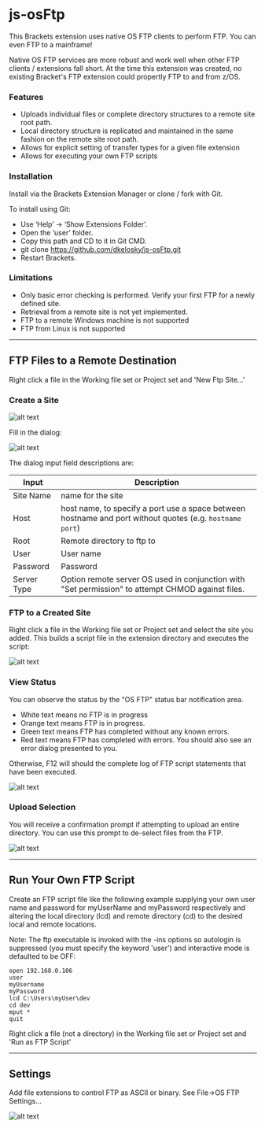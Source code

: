 # js-osFtp

This Brackets extension uses native OS FTP clients to perform FTP.  You can even FTP to a mainframe!  

Native OS FTP services are more robust and work well when other FTP clients / extensions fall short.  At the time this extension was created, no existing Bracket's FTP extension could propertly FTP to and from z/OS.

### Features
* Uploads individual files or complete directory structures to a remote site root path.  
* Local directory structure is replicated and maintained in the same fashion on the remote site root path.  
* Allows for explicit setting of transfer types for a given file extension
* Allows for executing your own FTP scripts

### Installation
Install via the Brackets Extension  Manager or clone / fork with Git.

To install using Git:
* Use ‘Help’ -> ‘Show Extensions Folder’.  
* Open the ‘user’ folder.  
* Copy this path and CD to it in Git CMD.  
* git clone https://github.com/dkelosky/js-osFtp.git
* Restart Brackets.  

### Limitations
* Only basic error checking is performed.  Verify your first FTP for a newly defined site.
* Retrieval from a remote site is not yet implemented.
* FTP to a remote Windows machine is not supported
* FTP from Linux is not supported

--- 
## FTP Files to a Remote Destination

Right click a file in the Working file set or Project set and 'New Ftp Site...'

### Create a Site

![alt text][newFtpSite]

Fill in the dialog:

![alt text][addFtpSite]

The dialog input field descriptions  are:

| Input       | Description                                                                                               |
| ----------- | --------------------------------------------------------------------------------------------------------- |
| Site Name   | name for the site                                                                                         |
| Host        | host name, to specify a port use a space between hostname and port without quotes (e.g. `hostname port`)  |
| Root        | Remote directory to ftp to                                                                                |
| User        | User name                                                                                                 |
| Password    | Password                                                                                                  |
| Server Type | Option remote server OS used in conjunction with "Set permission" to attempt CHMOD against files.         |

### FTP to a Created Site

Right click a file in the Working file set or Project set and select the site you added.  This builds
a script file in the extension directory and executes the script:

![alt text][runSite]

### View Status

You can observe the status by the "OS FTP" status bar notification area.  
* White text means no FTP is in progress
* Orange text means FTP is in progress.
* Green text means FTP has completed without any known errors.
* Red text means FTP has completed with errors.  You should also see an error dialog presented to you.

Otherwise, F12 will should the complete log of FTP script statements that have been executed. 

![alt text][status]

### Upload Selection

You will receive a confirmation prompt if attempting to upload an entire directory.  You can use this prompt to de-select 
files from the FTP.

![alt text][directoryUpload]

---

## Run Your Own FTP Script

Create an FTP script file like the following example supplying your own user name and password for myUserName and myPassword respectively and altering the local directory (lcd) and remote directory (cd) to the desired local and remote locations.

Note: The ftp executable is invoked with the -ins options so autologin is suppressed (you must specify the keyword 'user') and interactive mode is defaulted to be OFF:

    open 192.168.0.106
    user 
    myUsername
    myPassword
    lcd C:\Users\myUser\dev
    cd dev
    mput *
    quit
  
Right click a file (not a directory) in the Working file set or Project set and 'Run as FTP Script'

---

## Settings

Add file extensions to control FTP as ASCII or binary.  See File->OS FTP Settings...

![alt text][settings]

[newFtpSite]: https://github.com/dkelosky/js-osFtp/blob/master/images/newFtpSite.PNG "New Ftp Site..."
[addFtpSite]: https://github.com/dkelosky/js-osFtp/blob/master/images/addFtpSite.PNG "Add Ftp Site"
[runSite]: https://github.com/dkelosky/js-osFtp/blob/master/images/runSite.PNG "Run Site"
[settings]: https://github.com/dkelosky/js-osFtp/blob/master/images/settings.PNG "Settings"
[directoryUpload]: https://github.com/dkelosky/js-osFtp/blob/master/images/directoryUpload.PNG "Directory Upload"
[status]: https://github.com/dkelosky/js-osFtp/blob/master/images/status.PNG "Status"
